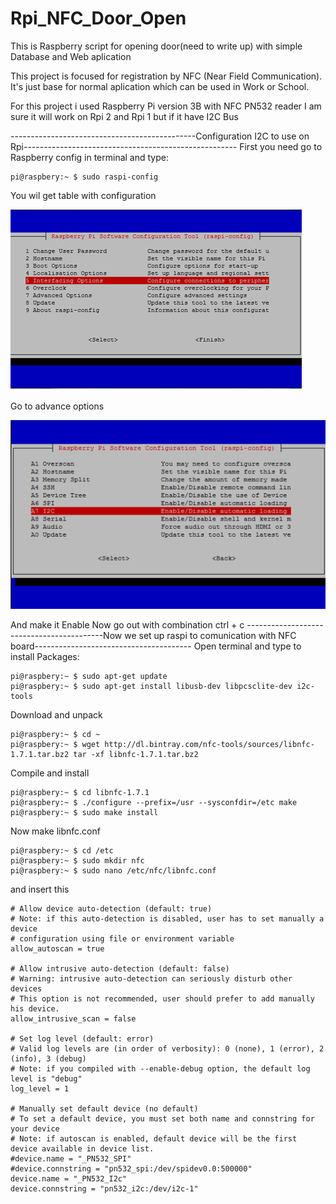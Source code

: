 # Rpi_NFC_Door_Open
This is Raspberry script for opening door(need to write up) with simple Database and Web aplication

This project is focused for registration by NFC (Near Field Communication). It's just base for normal aplication which can be used in Work or School.

For this project i used Raspberry Pi version 3B with NFC PN532 reader
I am sure it will work on Rpi 2 and Rpi 1 but if it have I2C Bus

----------------------------------------------Configuration I2C to use on Rpi-----------------------------------------------------
First you need go to Raspberry config
in terminal and type:
```console
pi@raspbery:~ $ sudo raspi-config
```
You wil get table with configuration

![Raspi](Raspconfig.png)

Go to advance options

![Raspi](Advanceconfig.png)

And make it Enable
Now go out with combination ctrl + c
------------------------------------------Now we set up raspi to comunication with NFC board---------------------------------------
Open terminal and type to install Packages:
```console
pi@raspbery:~ $ sudo apt-get update
pi@raspbery:~ $ sudo apt-get install libusb-dev libpcsclite-dev i2c-tools
```
Download and unpack

```console
pi@raspbery:~ $ cd ~
pi@raspbery:~ $ wget http://dl.bintray.com/nfc-tools/sources/libnfc-1.7.1.tar.bz2 tar -xf libnfc-1.7.1.tar.bz2
```
Compile and install
```console
pi@raspbery:~ $ cd libnfc-1.7.1
pi@raspbery:~ $ ./configure --prefix=/usr --sysconfdir=/etc make
pi@raspbery:~ $ sudo make install
```
Now make libnfc.conf 
```console
pi@raspbery:~ $ cd /etc
pi@raspbery:~ $ sudo mkdir nfc
pi@raspbery:~ $ sudo nano /etc/nfc/libnfc.conf
```
and insert this
```
# Allow device auto-detection (default: true)
# Note: if this auto-detection is disabled, user has to set manually a device
# configuration using file or environment variable
allow_autoscan = true

# Allow intrusive auto-detection (default: false)
# Warning: intrusive auto-detection can seriously disturb other devices
# This option is not recommended, user should prefer to add manually his device.
allow_intrusive_scan = false

# Set log level (default: error)
# Valid log levels are (in order of verbosity): 0 (none), 1 (error), 2 (info), 3 (debug)
# Note: if you compiled with --enable-debug option, the default log level is "debug"
log_level = 1

# Manually set default device (no default)
# To set a default device, you must set both name and connstring for your device
# Note: if autoscan is enabled, default device will be the first device available in device list.
#device.name = "_PN532_SPI"
#device.connstring = "pn532_spi:/dev/spidev0.0:500000"
device.name = "_PN532_I2c"
device.connstring = "pn532_i2c:/dev/i2c-1"

```

